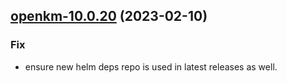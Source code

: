 

## [openkm-10.0.20](https://github.com/truecharts/charts/compare/openkm-10.0.19...openkm-10.0.20) (2023-02-10)

### Fix

- ensure new helm deps repo is used in latest releases as well.
  
  